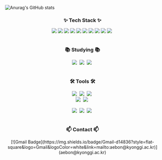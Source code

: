 ![Anurag's GitHub stats](https://github-readme-stats.vercel.app/api?username=aebonlee&show_icons=true&theme=radical)

<h3 align="center">✨ Tech Stack ✨</h3>
<div align="center">
  <img src="https://img.shields.io/badge/react-20232a.svg?style=for-the-badge&logo=react&logoColor=61DAFB" />&nbsp<img src="https://img.shields.io/badge/javascript-F7DF1E.svg?style=for-the-badge&logo=javascript&logoColor=20232a" />&nbsp<img src="https://img.shields.io/badge/html5-E34F26.svg?style=for-the-badge&logo=html5&logoColor=white" />&nbsp<img src="https://img.shields.io/badge/styled--components-DB7093?style=for-the-badge&logo=styled-components&logoColor=ffd35b" />&nbsp<img src="https://img.shields.io/badge/tailwindcss-1daabb.svg?style=for-the-badge&logo=tailwind-css&logoColor=white" />&nbsp<img src="https://img.shields.io/badge/css3-1572B6.svg?style=for-the-badge&logo=css3&logoColor=white" />&nbsp<img src="https://img.shields.io/badge/python-3670A0?style=for-the-badge&logo=python&logoColor=ffdd54" />&nbsp<img src="https://img.shields.io/badge/pandas-150458.svg?style=for-the-badge&logo=pandas&logoColor=white" />&nbsp<img src="https://img.shields.io/badge/numpy-4d77cf.svg?style=for-the-badge&logo=numpy&logoColor=white" />&nbsp<img src="https://img.shields.io/badge/Matplotlib-11557c.svg?style=for-the-badge&logo=Matplotlib&logoColor=white" />&nbsp
</div>

<br>
<h3 align="center">📚 Studying 📚</h3>
<div align="center">
  <img src="https://img.shields.io/badge/typescript-007ACC.svg?style=for-the-badge&logo=typescript&logoColor=white" />&nbsp
  <img src="https://img.shields.io/badge/React%20Query-FF4154?style=for-the-badge&logo=react%20query&logoColor=white" />&nbsp
  <img src="https://img.shields.io/badge/Recoil-3578E5?style=for-the-badge&logo=recoil&logoColor=white" />&nbsp
</div>

<br>

<h3 align="center">🛠 Tools 🛠</h3>
<div align="center">
  <img src="https://img.shields.io/badge/git-F05033.svg?style=for-the-badge&logo=git&logoColor=white" />&nbsp
  <img src="https://img.shields.io/badge/github-181717.svg?style=for-the-badge&logo=github&logoColor=white" />&nbsp
  <img src="https://img.shields.io/badge/Notion-F3F3F3.svg?style=for-the-badge&logo=notion&logoColor=black" />&nbsp
</div>

<div align="center">
  <img src="https://img.shields.io/badge/adobe%20photoshop-08253c.svg?style=for-the-badge&logo=adobe%20photoshop&logoColor=37abff" />&nbsp
  <img src="https://img.shields.io/badge/figma-F24E1E.svg?style=for-the-badge&logo=figma&logoColor=white" />&nbsp
</div>

<br>

<div align="center">
  <img src="https://img.shields.io/badge/VSCode-2C2C32.svg?style=for-the-badge&logo=visual-studio-code&logoColor=22ABF3" />&nbsp
  <img src="https://img.shields.io/badge/jupyter-2C2C32.svg?style=for-the-badge&logo=jupyter&logoColor=F37726" />&nbsp
  <img src="https://img.shields.io/badge/Colab-2C2C32.svg?style=for-the-badge&logo=googlecolab&logoColor=F9AB00" />&nbsp
</div>

<br>

<h3 align="center">📫 Contact 📫</h3>
<div align="center">
[![Gmail Badge](https://img.shields.io/badge/Gmail-d14836?style=flat-square&logo=Gmail&logoColor=white&link=mailto:aebon@kyonggi.ac.kr)](aebon@kyonggi.ac.kr)
</div>
